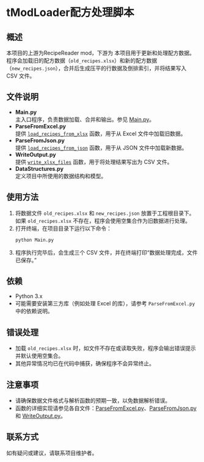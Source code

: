 # tModLoader配方处理脚本

## 概述
本项目的上游为RecipeReader mod，下游为
本项目用于更新和处理配方数据。程序会加载旧的配方数据（`old_recipes.xlsx`）和新的配方数据（`new_recipes.json`），合并后生成压平的行数据及倒排索引，并将结果写入 CSV 文件。

## 文件说明
- **Main.py**  
  主入口程序，负责数据加载、合并和输出。参见 [Main.py](d:/CalWiki/Recipe/Main.py)。
- **ParseFromExcel.py**  
  提供 [`load_recipes_from_xlsx`](d:/CalWiki/Recipe/ParseFromExcel.py) 函数，用于从 Excel 文件中加载旧数据。
- **ParseFromJson.py**  
  提供 [`load_recipes_from_json`](d:/CalWiki/Recipe/ParseFromJson.py) 函数，用于从 JSON 文件中加载新数据。
- **WriteOutput.py**  
  提供 [`write_xlsx_files`](d:/CalWiki/Recipe/WriteOutput.py) 函数，用于将处理结果写出为 CSV 文件。
- **DataStructures.py**  
  定义项目中所使用的数据结构和模型。

## 使用方法
1. 将数据文件 `old_recipes.xlsx` 和 `new_recipes.json` 放置于工程根目录下。如果 `old_recipes.xlsx` 不存在，程序会使用空集合作为旧数据进行处理。
2. 打开终端，在项目目录下运行以下命令：
    ```sh
    python Main.py
    ```
3. 程序执行完毕后，会生成三个 CSV 文件，并在终端打印“数据处理完成，文件已保存。”

## 依赖
- Python 3.x
- 可能需要安装第三方库（例如处理 Excel 的库），请参考 `ParseFromExcel.py` 中的依赖说明。

## 错误处理
- 加载 `old_recipes.xlsx` 时，如文件不存在或读取失败，程序会输出错误提示并默认使用空集合。
- 其他异常情况均已在代码中捕获，确保程序不会异常终止。

## 注意事项
- 请确保数据文件格式与解析函数的预期一致，以免数据解析错误。
- 函数的详细实现请参见各自文件：[ParseFromExcel.py](d:/CalWiki/Recipe/ParseFromExcel.py)、[ParseFromJson.py](d:/CalWiki/Recipe/ParseFromJson.py) 和 [WriteOutput.py](d:/CalWiki/Recipe/WriteOutput.py)。

## 联系方式
如有疑问或建议，请联系项目维护者。